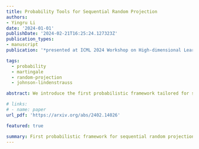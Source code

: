 ```yaml
---
title: Probability Tools for Sequential Random Projection
authors:
- Yingru Li
date: '2024-01-01'
publishDate: '2024-02-21T16:25:24.127323Z'
publication_types:
- manuscript
publication: '*presented at ICML 2024 Workshop on High-dimensional Learning Dynamics 2024: The Emergence of Structure and Reasoning)*'

tags:
  - probability
  - martingale
  - random-projection
  - johnson-lindenstrauss

abstract: We introduce the first probabilistic framework tailored for sequential random projection, an approach rooted in the challenges of sequential decision-making under uncertainty. The analysis is complicated by the sequential dependence and high-dimensional nature of random variables, a byproduct of the adaptive mechanisms inherent in sequential decision processes. Our work features a novel construction of a stopped process, facilitating the analysis of a sequence of concentration events that are interconnected in a sequential manner. By employing the method of mixtures within a self-normalized process, derived from the stopped process, we achieve a desired non-asymptotic probability bound. This bound represents a non-trivial martingale extension of the Johnson-Lindenstrauss (JL) lemma, marking a pioneering contribution to the literature on random projection and sequential analysis.

# links:
# - name: paper
url_pdf: 'https://arxiv.org/abs/2402.14026'

featured: true

summary: First probabilistic framework for sequential random projection, an approach rooted in the challenges of sequential decision-making under uncertainty; A non-trivial martingale extension of Johnson-Lindenstrauss (JL) to sequentially adaptive data processes.
---
```

